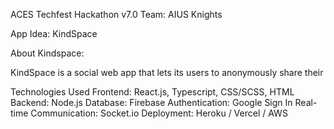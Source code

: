 ACES Techfest Hackathon v7.0
Team: AIUS Knights

App Idea: KindSpace

About Kindspace:

KindSpace is a social web app that lets its users to anonymously share their 



Technologies Used
Frontend: React.js, Typescript, CSS/SCSS, HTML
Backend: Node.js
Database: Firebase
Authentication: Google Sign In
Real-time Communication: Socket.io
Deployment: Heroku / Vercel / AWS
